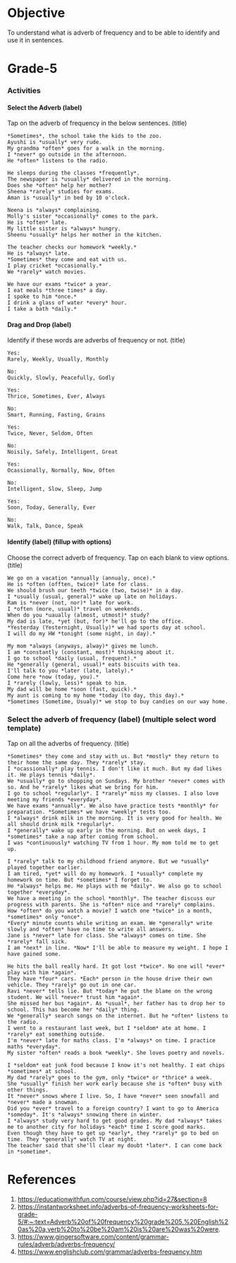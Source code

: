 # Objective

To understand what is adverb of frequency and to be able to identify and use it
in sentences.

# Grade-5

### Activities

#### Select the Adverb (label)

Tap on the adverb of frequency in the below sentences. (title)

```
*Sometimes*, the school take the kids to the zoo.
Ayushi is *usually* very rude.
My grandma *often* goes for a walk in the morning.
I *never* go outside in the afternoon.
He *often* listens to the radio.
```

```
He sleeps during the classes *frequently*.
The newspaper is *usually* delivered in the morning.
Does she *often* help her mother?
Sheena *rarely* studies for exams.
Aman is *usually* in bed by 10 o'clock.
```

```
Neena is *always* complaining.
Molly's sister *occasionally* comes to the park.
He is *often* late.
My little sister is *always* hungry.
Sheenu *usually* helps her mother in the kitchen.
```

```
The teacher checks our homework *weekly.*
He is *always* late.
*Sometimes* they come and eat with us.
I play cricket *occasionally.*
We *rarely* watch movies.
```

```
We have our exams *twice* a year.
I eat meals *three times* a day.
I spoke to him *once.*
I drink a glass of water *every* hour.
I take a bath *daily.*
```

#### Drag and Drop (label)

Identify if these words are adverbs of frequency or not. (title)

```
Yes:
Rarely, Weekly, Usually, Monthly

No:
Quickly, Slowly, Peacefully, Godly
```

```
Yes:
Thrice, Sometimes, Ever, Always

No:
Smart, Running, Fasting, Grains
```

```
Yes:
Twice, Never, Seldom, Often

No:
Noisily, Safely, Intelligent, Great
```

```
Yes:
Ocassionally, Normally, Now, Often

No:
Intelligent, Slow, Sleep, Jump
```

```
Yes:
Soon, Today, Generally, Ever

No:
Walk, Talk, Dance, Speak
```

#### Identify (label) (fillup with options)

Choose the correct adverb of frequency. Tap on each blank to view options.
(title)

```
We go on a vacation *annually (annualy, once).*
He is *often (offten, twice)* late for class.
We should brush our teeth *twice (two, twise)* in a day.
I *usually (usual, general)* wake up late on holidays.
Ram is *never (not, nor)* late for work.
I *often (more, usual)* travel on weekends.
When do you *uaually (almost, utmost)* study?
My dad is late, *yet (but, for)* he'll go to the office.
*Yesterday (Yesternight, Usually)* we had sports day at school.
I will do my HW *tonight (some night, in day).*
```

```
My mom *always (anyways, alway)* gives me lunch.
I am *constantly (constant, most)* thinking about it.
I go to school *daily (usual, frequent).*
He *generally (general, usual)* eats biscuits with tea.
I'll talk to you *later (late, lately).*
Come here *now (today, you).*
I *rarely (lowly, less)* speak to him.
My dad will be home *soon (fast, quick).*
My aunt is coming to my home *today (to day, this day).*
*Sometimes (Sometime, Usualy)* we stop to buy candies on our way home.
```

### Select the adverb of frequency (label) (multiple select word template)

Tap on all the adverbs of frequency. (title)

```
*Sometimes* they come and stay with us. But *mostly* they return to their home the same day. They *rarely* stay.
I *ocassionally* play tennis. I don't like it much. But my dad likes it. He plays tennis *daily*.
We *usually* go to shopping on Sundays. My brother *never* comes with so. And he *rarely* likes what we bring for him.
I go to school *regularly*. I *rarely* miss my classes. I also love meeting my friends *everyday*.
We have exams *annually*. We also have practice tests *monthly* for preparation. *Sometimes* we have *weekly* tests too.
I *always* drink milk in the morning. It is very good for health. We all should drink milk *regularly*.
I *generally* wake up early in the morning. But on week days, I *sometimes* take a nap after coming from school.
I was *continuously* watching TV from 1 hour. My mom told me to get up.
```

```
I *rarely* talk to my childhood friend anymore. But we *usually* played together earlier.
I am tired, *yet* will do my homework. I *usually* complete my homework on time. But *sometimes* I forget to.
He *always* helps me. He plays with me *daily*. We also go to school together *everyday*.
We have a meeting in the school *monthly*. The teacher discuss our progress with parents. She is *often* nice and *rarely* complains.
How *often* do you watch a movie? I watch one *twice* in a month, *sometimes* only *once*.
*Every* minute counts while writing an exam. We *generally* write slowly and *often* have no time to write all answers.
Jane is *never* late for class. She *always* comes on time. She *rarely* fall sick.
I am *next* in line. *Now* I'll be able to measure my weight. I hope I have gained some.
```

```
He hits the ball really hard. It got lost *twice*. No one will *ever* play with him *again*.
They have *four* cars. *Each* person in the house drive their own vehicle. They *rarely* go out in one car.
Ravi *never* tells lie. But *today* he put the blame on the wrong student. We will *never* trust him *again*.
She missed her bus *again*. As *usual*, her father has to drop her to school. This has become her *daily* thing.
We *generally* search songs on the internet. But he *often* listens to the radio.
I went to a restaurant last week, but I *seldom* ate at home. I *rarely* eat something outside.
I'm *never* late for maths class. I'm *always* on time. I practice maths *everyday*.
My sister *often* reads a book *weekly*. She loves poetry and novels.
```

```
I *seldom* eat junk food because I know it's not healthy. I eat chips *sometimes* at school.
My dad *rarely* goes to the gym, only *twice* or *thrice* a week.
She *usually* finish her work early because she is *often* busy with other things.
It *never* snows where I live. So, I have *never* seen snowfall and *never* made a snowman.
Did you *ever* travel to a foreign country? I want to go to America *someday*. It's *always* snowing there in winter.
I *always* study very hard to get good grades. My dad *always* takes me to another city for holidays *each* time I score good marks.
Even though they have to get up *early*, they *rarely* go to bed on time. They *generally* watch TV at night.
The teacher said that she'll clear my doubt *later*. I can come back in *sometime*.
```

# References

1. https://educationwithfun.com/course/view.php?id=27&section=8
2. https://instantworksheet.info/adverbs-of-frequency-worksheets-for-grade-5/#:~:text=Adverb%20of%20frequency%20grade%205.%20English%20as%20a,verb%20to%20be%20am%20is%20are%20was%20were.
3. https://www.gingersoftware.com/content/grammar-rules/adverb/adverbs-frequency/
4. https://www.englishclub.com/grammar/adverbs-frequency.htm
